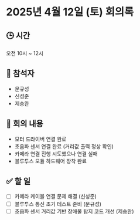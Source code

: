 # 2025년 4월 12일 (토) 회의록

## 🕒 시간
오전 10시 ~ 12시

## 👥 참석자
- 문규성
- 신성준
- 제승완

## 🧭 회의 내용
- 모터 드라이버 연결 완료
- 초음파 센서 연결 완료 (거리값 출력 정상 확인)
- 카메라 연결 진행 시도했으나 연결 실패
- 블루투스 모듈 하드웨어 장착 완료

## ✅ 할 일
- [ ] 카메라 케이블 연결 문제 해결 (신성준)
- [ ] 블루투스 통신 초기 테스트 준비 (문규성)
- [ ] 초음파 센서 거리값 기반 장애물 탐지 코드 개선 (제승완)

